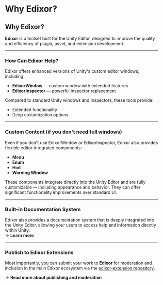 # Why Edixor?

## Why Edixor?

**Edixor** is a toolset built for the Unity Editor, designed to improve the quality and efficiency of plugin, asset, and extension development.

***

### How Can Edixor Help?

Edixor offers enhanced versions of Unity's custom editor windows, including:

* **EdixorWindow** — custom window with extended features
* **EdixorInspector** — powerful inspector replacement

Compared to standard Unity windows and inspectors, these tools provide:

* Extended functionality
* Deep customization options

***

### Custom Content (if you don't need full windows)

Even if you don't use EdixorWindow or EdixorInspector, Edixor also provides flexible editor-integrated components:

* **Menu**
* **Enum**
* **Hint**
* **Warning Window**

These components integrate directly into the Unity Editor and are fully customizable — including appearance and behavior. They can offer significant functionality improvements over standard UI.

***

### Built-in Documentation System

Edixor also provides a documentation system that is deeply integrated into the Unity Editor, allowing your users to access help and information directly within Unity.\
→ **Learn more**

***

### Publish to Edixor Extensions

Most importantly, you can submit your work to **Edixor** for moderation and inclusion in the main Edixor ecosystem via the [edixor-extension repository](https://github.com/Edixor/edixor-extension).

→ **Read more about publishing and moderation**

